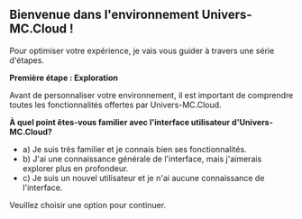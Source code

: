 ## Bienvenue dans l'environnement Univers-MC.Cloud ! 

Pour optimiser votre expérience, je vais vous guider à travers une série d'étapes. 

**Première étape : Exploration**

Avant de personnaliser votre environnement, il est important de comprendre toutes les fonctionnalités offertes par Univers-MC.Cloud. 

**À quel point êtes-vous familier avec l'interface utilisateur d'Univers-MC.Cloud?**

*   a) Je suis très familier et je connais bien ses fonctionnalités.
*   b) J'ai une connaissance générale de l'interface, mais j'aimerais explorer plus en profondeur.
*   c) Je suis un nouvel utilisateur et je n'ai aucune connaissance de l'interface.

Veuillez choisir une option pour continuer. 



